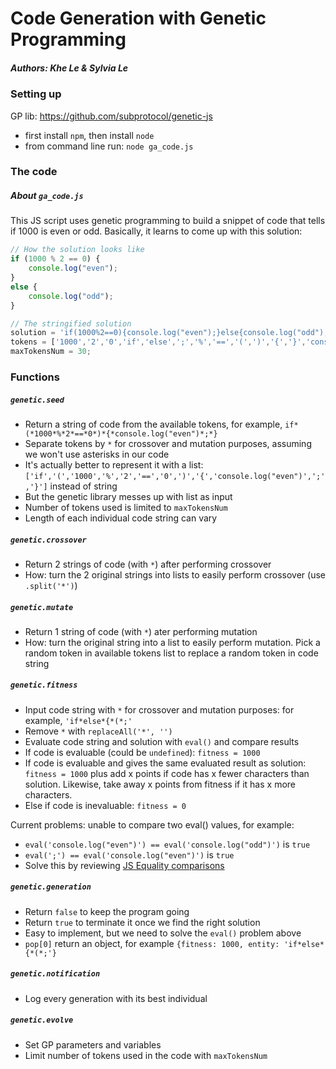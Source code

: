 # Code Generation with Genetic Programming

##### Authors: Khe Le & Sylvia Le

### Setting up
GP lib: https://github.com/subprotocol/genetic-js

- first install `npm`, then install `node`
- from command line run: `node ga_code.js`

### The code
##### About `ga_code.js`
This JS script uses genetic programming to build a snippet of code that tells if 1000 is even or odd. Basically, it learns to come up with this solution: 
```js
// How the solution looks like
if (1000 % 2 == 0) {
    console.log("even");
}
else {
    console.log("odd");
}

// The stringified solution
solution = 'if(1000%2==0){console.log("even");}else{console.log("odd");}'
tokens = ['1000','2','0','if','else',';','%','==','(',')','{','}','console.log("even")','console.log("odd")'];
maxTokensNum = 30;
```
### Functions

##### `genetic.seed`
- Return a string of code from the available tokens, for example, `if*(*1000*%*2*==*0*)*{*console.log("even")*;*}`
- Separate tokens by `*` for crossover and mutation purposes, assuming we won't use asterisks in our code
- It's actually better to represent it with a list: `['if','(','1000','%','2','==','0',')','{','console.log("even")',';','}']` instead of string
- But the genetic library messes up with list as input
- Number of tokens used is limited to `maxTokensNum`
- Length of each individual code string can vary


##### `genetic.crossover`
- Return 2 strings of code (with `*`) after performing crossover
- How: turn the 2 original strings into lists to easily perform crossover (use `.split('*')`)


##### `genetic.mutate`
- Return 1 string of code (with `*`) ater performing mutation
- How: turn the original string into a list to easily perform mutation. Pick a random token in available tokens list to replace a random token in code string


##### `genetic.fitness`
- Input code string with `*` for crossover and mutation purposes: for example, `'if*else*{*(*;'`
- Remove `*` with `replaceAll('*', '')`
- Evaluate code string and solution with `eval()` and compare results
- If code is evaluable (could be `undefined`): `fitness = 1000`
- If code is evaluable and gives the same evaluated result as solution: `fitness = 1000` plus add x points if code has x fewer characters than solution. Likewise, take away x points from fitness if it has x more characters.
- Else if code is inevaluable: `fitness = 0`

Current problems: unable to compare two eval() values, for example:
- `eval('console.log("even")') == eval('console.log("odd")')` is `true`
- `eval(';') == eval('console.log("even")')` is `true`
- Solve this by reviewing [JS Equality comparisons](https://developer.mozilla.org/en-US/docs/Web/JavaScript/Equality_comparisons_and_sameness)


##### `genetic.generation`
- Return `false` to keep the program going
- Return `true` to terminate it once we find the right solution
- Easy to implement, but we need to solve the `eval()` problem above
- `pop[0]` return an object, for example `{fitness: 1000, entity: 'if*else*{*(*;'}`


##### `genetic.notification`
- Log every generation with its best individual

##### `genetic.evolve`
- Set GP parameters and variables
- Limit number of tokens used in the code with `maxTokensNum`
